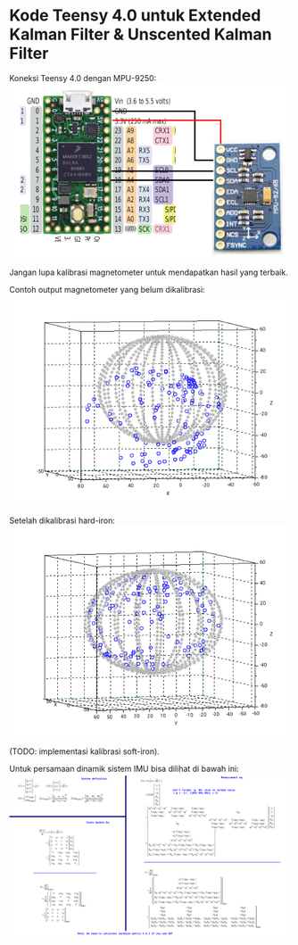 # Kode Teensy 4.0 untuk Extended Kalman Filter & Unscented Kalman Filter

Koneksi Teensy 4.0 dengan MPU-9250:
![Alt text](MPU9250_Connection.png "MPU9250 Connection")





Jangan lupa kalibrasi magnetometer untuk mendapatkan hasil yang terbaik.

Contoh output magnetometer yang belum dikalibrasi:
![Alt text](2019-12-01_magneto_gabung_nonKalib.png "Uncalibrated Magnetometer")



Setelah dikalibrasi hard-iron:
![Alt text](2019-12-01_magneto_gabung_Kalib.png "Calibrated Magnetometer")

(TODO: implementasi kalibrasi soft-iron).



Untuk persamaan dinamik sistem IMU bisa dilihat di bawah ini:
![Alt text](Quaternion_IMU_Equation.png "Quaternion_IMU_Equation")
